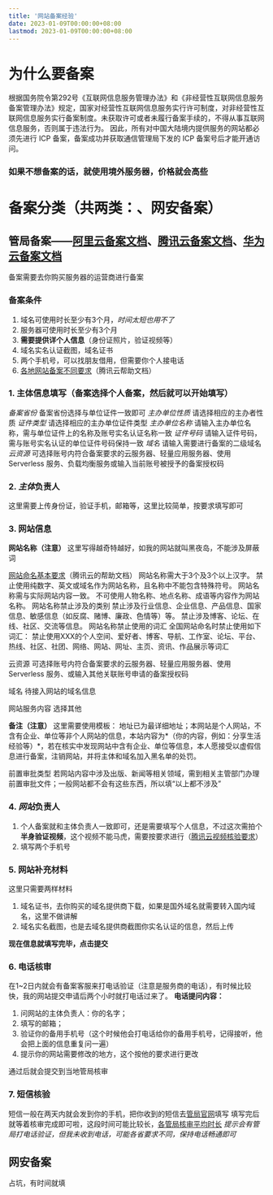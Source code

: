 ```yaml
---
title: '网站备案经验'
date: 2023-01-09T00:00:00+08:00
lastmod: 2023-01-09T00:00:00+08:00
---
```


# 为什么要备案
根据国务院令第292号《互联网信息服务管理办法》和《非经营性互联网信息服务备案管理办法》规定，国家对经营性互联网信息服务实行许可制度，对非经营性互联网信息服务实行备案制度。未获取许可或者未履行备案手续的，不得从事互联网信息服务，否则属于违法行为。 
因此，所有对中国大陆境内提供服务的网站都必须先进行 ICP 备案，备案成功并获取通信管理局下发的 ICP 备案号后才能开通访问。
### 如果不想备案的话，就使用境外服务器，价格就会高些
# 备案分类（共两类：、网安备案）
## 管局备案——[阿里云备案文档][1]、[腾讯云备案文档][2]、[华为云备案文档][3]
备案需要去你购买服务器的运营商进行备案
### 备案条件
1. 域名可使用时长至少有3个月，*时间太短也用不了*
2. 服务器可使用时长至少有3个月
3. **需要提供详个人信息**（身份证照片，验证视频等）
4. 域名实名认证截图，域名证书
5. 两个手机号，可以找朋友借用，但需要你个人接电话
6. [各地网站备案不同要求][4]（腾讯云帮助文档）

### 1. 主体信息填写（备案选择个人备案，然后就可以开始填写）
*备案省份*
备案省份选择与单位证件一致即可
*主办单位性质*
请选择相应的主办者性质
*证件类型*
请选择相应的主办单位证件类型
*主办单位名称*
请输入主办单位名称，需与单位证件上的名称及账号实名认证名称一致
*证件号码*
请输入证件号码，需与账号实名认证的单位证件号码保持一致
*域名*
请输入需要进行备案的二级域名
*云资源*
可选择账号内符合备案要求的云服务器、轻量应用服务器、使用 Serverless 服务、负载均衡服务或输入当前账号被授予的备案授权码

### 2. *主体*负责人
这里需要上传身份证，验证手机，邮箱等，这里比较简单，按要求填写即可

### 3. 网站信息
**网站名称（注意）**
这里写得越奇特越好，如我的网站就叫黑夜岛，不能涉及屏蔽词

[网站命名基本要求][5]（腾讯云的帮助文档）
网站名称需大于3个及3个以上汉字。
禁止使用纯数字、英文或域名作为网站名称，且名称中不能包含特殊符号。
网站名称需与实际网站内容一致。
不可使用人物名称、地点名称、成语等内容作为网站名称。
网站名称禁止涉及的类别
禁止涉及行业信息、企业信息、产品信息、国家信息、敏感信息（如反腐、赌博、廉政、色情等）等。
禁止涉及博客、论坛、在线、社区、交流等信息。
网站名称禁止使用的词汇
全国网站命名时禁止使用如下词汇：
禁止使用XXX的个人空间、爱好者、博客、导航、工作室、论坛、平台、热线、社区、社团、网络、网站、网址、主页、资讯、作品展示等词汇

云资源
可选择账号内符合备案要求的云服务器、轻量应用服务器、使用 Serverless 服务、或输入其他关联账号申请的备案授权码

域名
待接入网站的域名信息

网站服务内容
选择其他

**备注（注意）**
这里需要使用模板：
地址已为最详细地址；本网站是个人网站，不含有企业、单位等非个人网站的信息，本站内容为*（你的内容，例如：分享生活经验等）*，若在核实中发现网站中含有企业、单位等信息，本人愿接受以虚假信息进行备案，注销网站，并将主体和域名加入黑名单的处罚。

前置审批类型
若网站内容中涉及出版、新闻等相关领域，需到相关主管部门办理前置审批文件；一般网站都不会有这些东西，所以填“以上都不涉及”

### 4. *网站*负责人
1. 个人备案就和主体负责人一致即可，还是需要填写个人信息，不过这次需拍个**半身验证视频**，这个视频不能马虎，需要按要求进行（[腾讯云视频核验要求][6]）
2. 填写两个手机号

### 5. 网站补充材料
这里只需要两样材料
1. 域名证书，去你购买的域名提供商下载，如果是国外域名就需要转入国内域名，这里不做讲解
2. 域名实名截图，也是去域名提供商截图你实名认证的信息，然后上传

**现在信息就填写完毕，点击提交**

### 6. 电话核审
在1~2日内就会有备案客服来打电话验证（注意是服务商的电话），有时候比较快，我的网站提交申请后两个小时就打电话过来了。
**电话提问内容：**
1. 问网站的主体负责人：你的名字；
2. 填写的邮箱；
3. 验证你的备用手机号（这个时候他会打电话给你的备用手机号，记得接听，他会把上面的信息重复问一遍）
4. 提示你的网站需要修改的地方，这个按他的要求进行更改

通过后就会提交到当地管局核审
### 7. 短信核验
短信一般在两天内就会发到你的手机，把你收到的短信去[管局官网][7]填写
填写完后就等着核审完成即可啦，这段时间可能比较长，[各管局核审平均时长][8]
*提示会有管局打电话验证，但我未收到电话，可能各省要求不同，保持电话畅通即可*

## 网安备案
占坑，有时间就填



  [1]: https://help.aliyun.com/document_detail/36922.html
  [2]: https://cloud.tencent.com/document/product/243/18958
  [3]: https://support.huaweicloud.com/icprb-icp/icp_01_0007.html
  [4]: https://cloud.tencent.com/document/product/243/51705
  [5]: https://cloud.tencent.com/document/product/243/11740
  [6]: https://cloud.tencent.com/document/product/243/34945
  [7]: https://beian.miit.gov.cn/
  [8]: https://cloud.tencent.com/document/product/243/19650